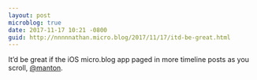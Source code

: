 ```yaml
---
layout: post
microblog: true
date: 2017-11-17 10:21 -0800
guid: http://nnnnnathan.micro.blog/2017/11/17/itd-be-great.html
---
```

It’d be great if the iOS micro.blog app paged in more timeline posts as you scroll, [@manton](https://micro.blog/manton). 
